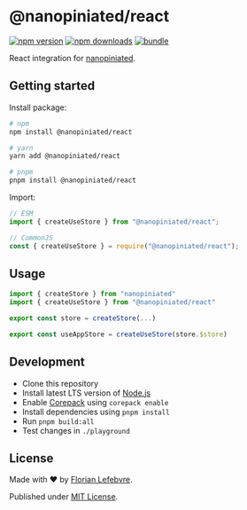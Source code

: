 # @nanopiniated/react

[![npm version][npm-version-src]][npm-version-href]
[![npm downloads][npm-downloads-src]][npm-downloads-href]
[![bundle][bundle-src]][bundle-href]

React integration for [nanopiniated](https://github.com/florian-lefebvre/nanopiniated).

## Getting started

Install package:

```sh
# npm
npm install @nanopiniated/react

# yarn
yarn add @nanopiniated/react

# pnpm
pnpm install @nanopiniated/react
```

Import:

```js
// ESM
import { createUseStore } from "@nanopiniated/react";

// CommonJS
const { createUseStore } = require("@nanopiniated/react");
```

## Usage

```ts
import { createStore } from "nanopiniated"
import { createUseStore } from "@nanopiniated/react"

export const store = createStore(...)

export const useAppStore = createUseStore(store.$store)
```

## Development

- Clone this repository
- Install latest LTS version of [Node.js](https://nodejs.org/en/)
- Enable [Corepack](https://github.com/nodejs/corepack) using `corepack enable`
- Install dependencies using `pnpm install`
- Run `pnpm build:all`
- Test changes in `./playground`

## License

Made with ❤️ by [Florian Lefebvre](https://github.com/florian-lefebvre).

Published under [MIT License](../../LICENSE).

<!-- Badges -->

[npm-version-src]: https://img.shields.io/npm/v/@nanopiniated/react?style=flat&colorA=18181B&colorB=F0DB4F
[npm-version-href]: https://npmjs.com/package/@nanopiniated/react
[npm-downloads-src]: https://img.shields.io/npm/dm/@nanopiniated/react?style=flat&colorA=18181B&colorB=F0DB4F
[npm-downloads-href]: https://npmjs.com/package/@nanopiniated/react
[bundle-src]: https://img.shields.io/bundlephobia/minzip/@nanopiniated/react?style=flat&colorA=18181B&colorB=F0DB4F
[bundle-href]: https://bundlephobia.com/result?p=@nanopiniated/react
